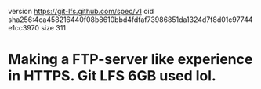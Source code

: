version https://git-lfs.github.com/spec/v1
oid sha256:4ca458216440f08b8610bbd4fdfaf73986851da1324d7f8d01c97744e1cc3970
size 311
# Making a FTP-server like experience in HTTPS. Git LFS 6GB used lol.
